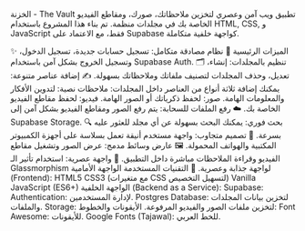 الخزنة - The Vault
تطبيق ويب آمن وعصري لتخزين ملاحظاتك، صورك، ومقاطع الفيديو الخاصة بك في مجلدات منظمة. تم بناء هذا المشروع باستخدام HTML, CSS, و JavaScript فقط، مع الاعتماد على Supabase كواجهة خلفية متكاملة.


✨ الميزات الرئيسية
🔐 نظام مصادقة متكامل: تسجيل حسابات جديدة، تسجيل الدخول، وتسجيل الخروج بشكل آمن باستخدام Supabase Auth.
🗂️ تنظيم بالمجلدات: إنشاء، تعديل، وحذف المجلدات لتصنيف ملفاتك وملاحظاتك بسهولة.
✍️ إضافة عناصر متنوعة: يمكنك إضافة ثلاثة أنواع من العناصر داخل المجلدات:
ملاحظات نصية: لتدوين الأفكار والمعلومات الهامة.
صور: لحفظ ذكرياتك أو الصور الهامة.
فيديو: لحفظ مقاطع الفيديو الخاصة بك.
☁️ رفع الملفات للسحابة: يتم رفع الصور ومقاطع الفيديو بشكل آمن إلى Supabase Storage.
🔍 بحث فوري: يمكنك البحث بسهولة عن أي مجلد للعثور عليه بسرعة.
📱 تصميم متجاوب: واجهة مستخدم أنيقة تعمل بسلاسة على أجهزة الكمبيوتر المكتبية والهواتف المحمولة.
🖼️ عارض وسائط مدمج: عرض الصور وتشغيل مقاطع الفيديو وقراءة الملاحظات مباشرة داخل التطبيق.
💎 واجهة عصرية: استخدام تأثير الـ Glassmorphism لواجهة جذابة وعصرية.
🚀 التقنيات المستخدمة
الواجهة الأمامية (Frontend):
HTML5
CSS3 (مع متغيرات CSS لتسهيل التخصيص)
Vanilla JavaScript (ES6+)
الواجهة الخلفية (Backend as a Service):
Supabase:
Authentication: لإدارة المستخدمين.
Postgres Database: لتخزين بيانات المجلدات والملفات.
Storage: لتخزين ملفات الصور والفيديو المرفوعة.
الأيقونات والخطوط:
Font Awesome: للأيقونات.
Google Fonts (Tajawal): للخط العربي.

